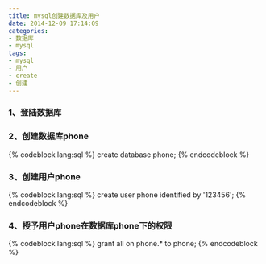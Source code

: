 ```yaml
---
title: mysql创建数据库及用户
date: 2014-12-09 17:14:09
categories:
- 数据库
- mysql
tags:
- mysql
- 用户
- create
- 创建
---
```

### 1、登陆数据库
### 2、创建数据库phone
{% codeblock lang:sql %}
create database phone;
{% endcodeblock %}
<!-- more -->
### 3、创建用户phone
{% codeblock lang:sql %}
create user phone identified by '123456';
{% endcodeblock %}
### 4、授予用户phone在数据库phone下的权限
{% codeblock lang:sql %}
grant all on phone.* to phone;
{% endcodeblock %}

